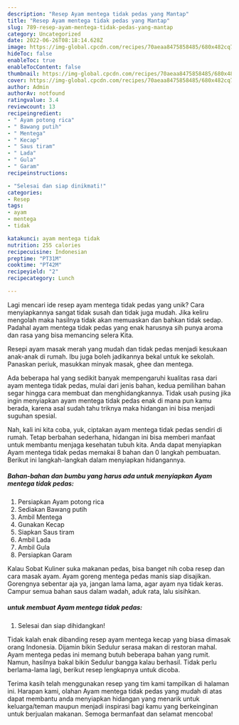 ```yaml
---
description: "Resep Ayam mentega tidak pedas yang Mantap"
title: "Resep Ayam mentega tidak pedas yang Mantap"
slug: 789-resep-ayam-mentega-tidak-pedas-yang-mantap
category: Uncategorized
date: 2022-06-26T08:18:14.628Z
image: https://img-global.cpcdn.com/recipes/70aeaa8475858485/680x482cq70/ayam-mentega-tidak-pedas-foto-resep-utama.jpg
hideToc: false
enableToc: true
enableTocContent: false
thumbnail: https://img-global.cpcdn.com/recipes/70aeaa8475858485/680x482cq70/ayam-mentega-tidak-pedas-foto-resep-utama.jpg
cover: https://img-global.cpcdn.com/recipes/70aeaa8475858485/680x482cq70/ayam-mentega-tidak-pedas-foto-resep-utama.jpg
author: Admin
authorAv: notfound
ratingvalue: 3.4
reviewcount: 13
recipeingredient:
- " Ayam potong rica"
- " Bawang putih"
- " Mentega"
- " Kecap"
- " Saus tiram"
- " Lada"
- " Gula"
- " Garam"
recipeinstructions:

- "Selesai dan siap dinikmati!"
categories:
- Resep
tags:
- ayam
- mentega
- tidak

katakunci: ayam mentega tidak 
nutrition: 255 calories
recipecuisine: Indonesian
preptime: "PT31M"
cooktime: "PT42M"
recipeyield: "2"
recipecategory: Lunch

---
```





Lagi mencari ide resep ayam mentega tidak pedas yang unik? Cara menyiapkannya sangat tidak susah dan tidak juga mudah. Jika keliru mengolah maka hasilnya tidak akan memuaskan dan bahkan tidak sedap. Padahal ayam mentega tidak pedas yang enak harusnya sih punya aroma dan rasa yang bisa memancing selera Kita.





Resepi ayam masak merah yang mudah dan tidak pedas menjadi kesukaan anak-anak di rumah. Ibu juga boleh jadikannya bekal untuk ke sekolah. Panaskan periuk, masukkan minyak masak, ghee dan mentega.

Ada beberapa hal yang sedikit banyak mempengaruhi kualitas rasa dari ayam mentega tidak pedas, mulai dari jenis bahan, kedua pemilihan bahan segar hingga cara membuat dan menghidangkannya. Tidak usah pusing jika ingin menyiapkan ayam mentega tidak pedas enak di mana pun kamu berada, karena asal sudah tahu triknya maka hidangan ini bisa menjadi suguhan spesial.






Nah, kali ini kita coba, yuk, ciptakan ayam mentega tidak pedas sendiri di rumah. Tetap berbahan sederhana, hidangan ini bisa memberi manfaat untuk membantu menjaga kesehatan tubuh kita. Anda dapat menyiapkan Ayam mentega tidak pedas memakai 8 bahan dan 0 langkah pembuatan. Berikut ini langkah-langkah dalam menyiapkan hidangannya.

<!--inarticleads1-->

##### Bahan-bahan dan bumbu yang harus ada untuk menyiapkan Ayam mentega tidak pedas:

1. Persiapkan  Ayam potong rica
1. Sediakan  Bawang putih
1. Ambil  Mentega
1. Gunakan  Kecap
1. Siapkan  Saus tiram
1. Ambil  Lada
1. Ambil  Gula
1. Persiapkan  Garam


Kalau Sobat Kuliner suka makanan pedas, bisa banget nih coba resep dan cara masak ayam. Ayam goreng mentega pedas manis siap disajikan. Gorengnya sebentar aja ya, jangan lama lama, agar ayam nya tidak keras. Campur semua bahan saus dalam wadah, aduk rata, lalu sisihkan. 

<!--inarticleads2-->

#####  untuk membuat Ayam mentega tidak pedas:


1. Selesai dan siap dihidangkan!

Tidak kalah enak dibanding resep ayam mentega kecap yang biasa dimasak orang Indonesia. Dijamin bikin Sedulur serasa makan di restoran mahal. Ayam mentega pedas ini memang butuh beberapa bahan yang rumit. Namun, hasilnya bakal bikin Sedulur bangga kalau berhasil. Tidak perlu berlama-lama lagi, berikut resep lengkapnya untuk dicoba. 

Terima kasih telah menggunakan resep yang tim kami tampilkan di halaman ini. Harapan kami, olahan Ayam mentega tidak pedas yang mudah di atas dapat membantu anda menyiapkan hidangan yang menarik untuk keluarga/teman maupun menjadi inspirasi bagi kamu yang berkeinginan untuk berjualan makanan. Semoga bermanfaat dan selamat mencoba!
